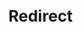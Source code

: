 ---
layout: src/layouts/Redirect.astro
title: Redirect
redirect: https://octopus.com/docs/kubernetes/resources
pubDate:  2025-03-31
navSearch: false
navSitemap: false
navMenu: false
---